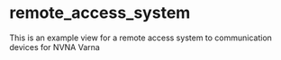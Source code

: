 # remote_access_system
This is an example view for a remote access system to communication devices for NVNA Varna
